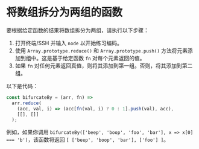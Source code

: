 # 将数组拆分为两组的函数

要根据给定函数的结果将数组拆分为两组，请执行以下步骤：

1. 打开终端/SSH 并输入 `node` 以开始练习编码。
2. 使用 `Array.prototype.reduce()` 和 `Array.prototype.push()` 方法将元素添加到组中。这是基于给定函数 `fn` 对每个元素返回的值。
3. 如果 `fn` 对任何元素返回真值，则将其添加到第一组。否则，将其添加到第二组。

以下是代码：

```js
const bifurcateBy = (arr, fn) =>
  arr.reduce(
    (acc, val, i) => (acc[fn(val, i) ? 0 : 1].push(val), acc),
    [[], []]
  );
```

例如，如果你调用 `bifurcateBy(['beep', 'boop', 'foo', 'bar'], x => x[0] === 'b')`，该函数将返回 `[ ['beep', 'boop', 'bar'], ['foo'] ]`。
